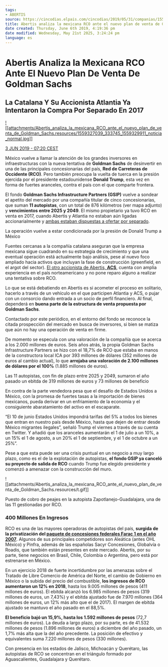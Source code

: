 ```yaml
---
tags:
- ABERTIS
source: https://cincodias.elpais.com/cincodias/2019/05/31/companias/1559327039_333745.html
title: Abertis analiza la mexicana RCO ante el nuevo plan de venta de Goldman Sachs
date created: Thursday, June 6th 2019, 4:19:36 pm
date modified: Wednesday, May 21st 2025, 3:24:24 pm
language: es
---
```


# Abertis Analiza la Mexicana RCO Ante El Nuevo Plan De Venta De Goldman Sachs

## La Catalana Y Su Accionista Atlantia Ya Intentaron la Compra Por Separado En 2017

[![[attachments/Abertis_analiza_la_mexicana_RCO_ante_el_nuevo_plan_de_venta_de_Goldman_Sachs.resources/1559327039_333745_1559329911_noticia_normal.jpg]]](https://d500.epimg.net/descargables/2019/05/31/d2fb767d248dd58dadb712428e7890dd.png)

[3 JUN 2019 - 07:20 CEST](https://cincodias.elpais.com/tag/fecha/20190603)

México vuelve a llamar la atención de los grandes inversores en infraestructuras con la nueva tentativa de **Goldman Sachs** de desinvertir en una de las principales concesionarias del país, **Red de Carreteras de Occidente (RCO)**. Pero también preocupa la vuelta de tuerca en la presión ejercida por el presidente estadounidense **Donald Trump**, esta vez en forma de fuertes aranceles, contra el país con el que comparte frontera.

El fondo **Goldman Sachs Infrastructure Partners (GSIP)** vuelve a sondear el apetito del mercado por una compañía titular de cinco concesionarias, que suman **11 autopistas**, con un total de 876 kilómetros (ver mapa adjunto) y **vencimientos entre 2025 y 2049**. El mismo propietario ya tuvo RCO en venta en 2017, cuando Abertis y Atlantia no estaban aún ligadas accionarialmente y [ambas estaban dispuestas a ofertar por separado](https://cincodias.elpais.com/cincodias/2016/12/21/empresas/1482322311_237669.html).

La operación vuelve a estar condicionada por la presión de Donald Trump a México

Fuentes cercanas a la compañía catalana aseguran que la empresa mexicana sigue cuadrando en su estrategia de crecimiento y que una eventual operación está actualmente bajo análisis, pese al nuevo foco ampliado hacia activos que incluyan la fase de construcción (greenfield, en el argot del sector). [El otro accionista de Abertis, **ACS**,](https://cincodias.elpais.com/cincodias/2019/05/14/companias/1557851695_402944.html) cuenta con amplia experiencia en el país norteamericano y no pone reparo alguno a realizar una tentativa sobre RCO.

Lo que se está debatiendo en Abertis es si acometer el proceso en solitario, hacerlo a través de un vehículo en el que participen Atlantia y ACS, o pujar con un consorcio dando entrada a un socio de perfil financiero. Al final, dependerá en **buena parte de la estructura de venta propuesta por Goldman Sachs**.

Contactado por este periódico, en el entorno del fondo se reconoce la citada prospección del mercado en busca de inversores, si bien se matiza que aún no hay una operación de venta en firme.

De momento se especula con una valoración de la compañía que se acerca a los 2.000 millones de euros. Seis años atrás, la propia Goldman Sachs Infrastructure Partners se hizo con el 18,7% de RCO que estaba en manos de la constructora local ICA por 393 millones de dólares (352 millones de euros al cambio actual), lo que **arrojaba una valoración de 2.100 millones de dólares por el 100%** (1.885 millones de euros).

Las 11 autopistas, con fin de plazo entre 2025 y 2049, sumaron el año pasado un ebitda de 319 millones de euros y 73 millones de beneficio

En contra de la parte vendedora pesa que el desafío de Estados Unidos a México, con la promesa de fuertes tasas a la importación de bienes mexicanos, pueda derivar en un enfriamiento de la economía y el consiguiente abaratamiento del activo en el escaparate.

“El 10 de junio Estados Unidos impondrá tarifas del 5% a todos los bienes que entran en nuestro país desde México, hasta que dejen de entrar desde México migrantes ilegales”, señaló Trump el viernes a través de su cuenta en Twitter. Y añadió que los aranceles aumentarán el 1 de julio a un 10%, a un 15% el 1 de agosto, a un 20% el 1 de septiembre, y el 1 de octubre a un 25%”.

Pese a que esta puede ser una crisis puntual en un negocio a muy largo plazo, como es el de la explotación de autopistas, **el fondo GSIP ya canceló su proyecto de salida de RCO** cuando Trump fue elegido presidente y comenzó a amenazar con la construcción del muro.

![[attachments/Abertis_analiza_la_mexicana_RCO_ante_el_nuevo_plan_de_venta_de_Goldman_Sachs.resources/t.gif]]

Puesto de cobro de peajes en la autopista Zapotlanejo-Guadalajara, una de las 11 gestionadas por RCO.

### 400 Millones En Ingresos

RCO es una de las mayores operadoras de autopistas del país, **surgida de la privatización del [paquete de concesiones federales Farac 1 en el año 2007](https://cincodias.elpais.com/cincodias/2009/04/14/empresas/1239716380_850215.html)**. Algunos de sus principales competidores son Aleática (antes OHL México) y Pinfra, además de las españolas Sacyr Concesiones, Globalvía o Roadis, que también están presentes en este mercado. Abertis, por su parte, tiene negocios en Brasil, Chile, Colombia o Argentina, pero está por estrenarse en México.

En un ejercicio 2018 de fuerte incertidumbre por las amenazas sobre el Tratado de Libre Comercio de América del Norte, el cambio de Gobierno en México o la subida del precio del combustible, **los ingresos de RCO aumentaron un 12% en 2018**, hasta los 9.005 millones de pesos (411 millones de euros). El ebitda alcanzó los 6.985 millones de pesos (319 millones de euros, un 7,43%) y el ebitda ajustado fue de 7.970 millones (364 millones de euros, un 12% más alto que el de 2017). El margen de ebitda ajustado se mantuvo el año pasado en el 88,5%.

**El beneficio bajó un 15,9%, hasta los 1.592 millones de pesos** (72,7 millones de euros). La deuda a largo plazo, por su parte, es de 41.532 millones de pesos (1.896 millones de euros) a diciembre del año pasado, un 1,7% más alta que la del año precedente. La posición de efectivo y equivalentes suma 7.220 millones de pesos (330 millones).

Con presencia en los estados de Jalisco, Michoacán y Querétaro, las autopistas de RCO se concentran en el triángulo formado por Aguascalientes, Guadalajara y Querétaro.
